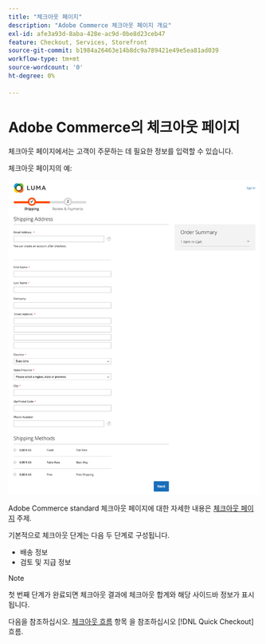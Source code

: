 ```yaml
---
title: "체크아웃 페이지"
description: "Adobe Commerce 체크아웃 페이지 개요"
exl-id: afe3a93d-8aba-428e-ac9d-0be8d23ceb47
feature: Checkout, Services, Storefront
source-git-commit: b1984a26463e14b8dc9a789421e49e5ea81ad039
workflow-type: tm+mt
source-wordcount: '0'
ht-degree: 0%

---
```


# Adobe Commerce의 체크아웃 페이지

체크아웃 페이지에서는 고객이 주문하는 데 필요한 정보를 입력할 수 있습니다.

체크아웃 페이지의 예:

![체크아웃 페이지](assets/checkout-page.png)

Adobe Commerce standard 체크아웃 페이지에 대한 자세한 내용은 [체크아웃 페이지](https://docs.magento.com/user-guide/quick-tour/checkout-page.html) 주제.

기본적으로 체크아웃 단계는 다음 두 단계로 구성됩니다.

- 배송 정보
- 검토 및 지급 정보

>[!NOTE]
>
> 첫 번째 단계가 완료되면 체크아웃 결과에 체크아웃 합계와 해당 사이드바 정보가 표시됩니다.

다음을 참조하십시오. [체크아웃 흐름](../quick-checkout/checkout-flow.md) 항목 을 참조하십시오 [!DNL Quick Checkout] 흐름.

